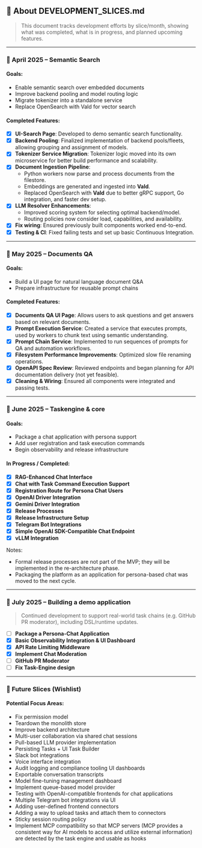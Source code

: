 ## 📄 About DEVELOPMENT_SLICES.md

> This document tracks development efforts by slice/month, showing what was completed, what is in progress, and planned upcoming features.

---

### 📅 April 2025 – Semantic Search

#### Goals:
- Enable semantic search over embedded documents
- Improve backend pooling and model routing logic
- Migrate tokenizer into a standalone service
- Replace OpenSearch with Vald for vector search

#### Completed Features:
- [x] **UI-Search Page**: Developed to demo semantic search functionality.
- [x] **Backend Pooling**: Finalized implementation of backend pools/fleets, allowing grouping and assignment of models.
- [x] **Tokenizer Service Migration**: Tokenizer logic moved into its own microservice for better build performance and scalability.
- [x] **Document Ingestion Pipeline**:
  - Python workers now parse and process documents from the filestore.
  - Embeddings are generated and ingested into **Vald**.
  - Replaced OpenSearch with **Vald** due to better gRPC support, Go integration, and faster dev setup.
- [x] **LLM Resolver Enhancements**:
  - Improved scoring system for selecting optimal backend/model.
  - Routing policies now consider load, capabilities, and availability.
- [x] **Fix wiring**: Ensured previously built components worked end-to-end.
- [x] **Testing & CI**: Fixed failing tests and set up basic Continuous Integration.

---

### 📅 May 2025 – Documents QA

#### Goals:
- Build a UI page for natural language document Q&A
- Prepare infrastructure for reusable prompt chains

#### Completed Features:
- [x] **Documents QA UI Page**: Allows users to ask questions and get answers based on relevant documents.
- [x] **Prompt Execution Service**: Created a service that executes prompts, used by workers to chunk text using semantic understanding.
- [x] **Prompt Chain Service**: Implemented to run sequences of prompts for QA and automation workflows.
- [x] **Filesystem Performance Improvements**: Optimized slow file renaming operations.
- [x] **OpenAPI Spec Review**: Reviewed endpoints and began planning for API documentation delivery (not yet feasible).
- [x] **Cleaning & Wiring**: Ensured all components were integrated and passing tests.

---

### 📅 June 2025 – Taskengine & core

#### Goals:
- Package a chat application with persona support
- Add user registration and task execution commands
- Begin observability and release infrastructure

#### In Progress / Completed:
- [x] **RAG-Enhanced Chat Interface**
- [x] **Chat with Task Command Execution Support**
- [x] **Registration Route for Persona Chat Users**
- [x] **OpenAI Driver Integration**
- [x] **Gemini Driver Integration**
- [x] **Release Processes**
- [x] **Release Infrastructure Setup**
- [x] **Telegram Bot Integrations**
- [x] **Simple OpenAI SDK-Compatible Chat Endpoint**
- [x] **vLLM Integration**

Notes:
- Formal release processes are not part of the MVP; they will be implemented in the re-architecture phase.
- Packaging the platform as an application for persona-based chat was moved to the next cycle.

---

### 📅 July 2025 – Building a demo application

> Continued development to support real-world task chains (e.g. GitHub PR moderator), including DSL/runtime updates.

- [ ] **Package a Persona-Chat Application**
- [x] **Basic Observability Integration & UI Dashboard**
- [x] **API Rate Limiting Middleware**
- [x] **Implement Chat Moderation**
- [ ] **GitHub PR Moderator**
- [ ] **Fix Task-Engine design**

---

### 📅 Future Slices (Wishlist)

#### Potential Focus Areas:
- Fix permission model
- Teardown the monolith store
- Improve backend architecture
- Multi-user collaboration via shared chat sessions
- Pull-based LLM provider implementation
- Persisting Tasks + UI Task Builder
- Slack bot integrations
- Voice interface integration
- Audit logging and compliance tooling UI dashboards
- Exportable conversation transcripts
- Model fine-tuning management dashboard
- Implement queue-based model provider
- Testing with OpenAI-compatible frontends for chat applications
- Multiple Telegram bot integrations via UI
- Adding user-defined frontend connectors
- Adding a way to upload tasks and attach them to connectors
- Sticky session routing policy
- Implement MCP compatibility so that MCP servers (MCP provides a consistent way for AI models to access and utilize external information) are detected by the task engine and usable as hooks
